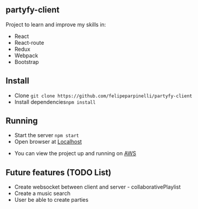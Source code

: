 ## partyfy-client

Project to learn and improve my skills in:
- React
- React-route
- Redux
- Webpack
- Bootstrap

## Install

- Clone `git clone https://github.com/felipeparpinelli/partyfy-client`
- Install dependencies`npm install`

## Running

- Start the server `npm start`
- Open browser at [Localhost](http://localhost:8080)

* You can view the project up and running on [AWS](http://ec2-34-205-81-9.compute-1.amazonaws.com:8080)

## Future features (TODO List)

- Create websocket between client and server - collaborativePlaylist
- Create a music search
- User be able to create parties
